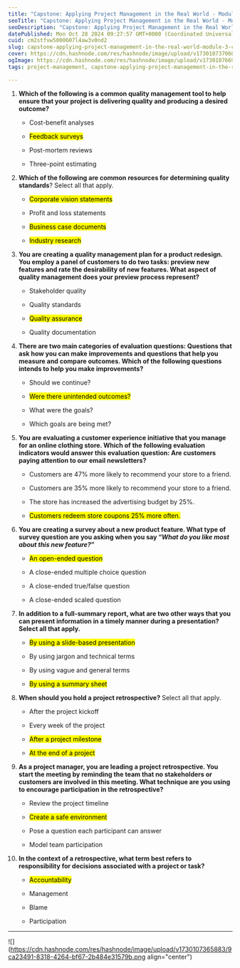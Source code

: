 ```yaml
---
title: "Capstone: Applying Project Management in the Real World - Module 3 Challenge"
seoTitle: "Capstone: Applying Project Management in the Real World - Module 3 Cha"
seoDescription: "Capstone: Applying Project Management in the Real World - Module 3 Challenge"
datePublished: Mon Oct 28 2024 09:27:57 GMT+0000 (Coordinated Universal Time)
cuid: cm2stfvw5000607l4aw3v0nd2
slug: capstone-applying-project-management-in-the-real-world-module-3-challenge
cover: https://cdn.hashnode.com/res/hashnode/image/upload/v1730107370609/ca99e69a-26e3-464f-a30d-07a4a4a6c77f.png
ogImage: https://cdn.hashnode.com/res/hashnode/image/upload/v1730107669211/2f2c2878-3cc2-45c9-bef0-0e5614f36cc5.png
tags: project-management, capstone-applying-project-management-in-the-real-world-module-3-challenge

---
```


1. **Which of the following is a common quality management tool to help ensure that your project is delivering quality and producing a desired outcome?**
    
    * Cost-benefit analyses
        
    * <mark>Feedback surveys</mark>
        
    * Post-mortem reviews
        
    * Three-point estimating
        
2. **Which of the following are common resources for determining quality standards**? Select all that apply.
    
    * <mark>Corporate vision statements</mark>
        
    * Profit and loss statements
        
    * <mark>Business case documents</mark>
        
    * <mark>Industry research</mark>
        
3. **You are creating a quality management plan for a product redesign. You employ a panel of customers to do two tasks: preview new features and rate the desirability of new features. What aspect of quality management does your preview process represent?**
    
    * Stakeholder quality
        
    * Quality standards
        
    * <mark>Quality assurance</mark>
        
    * Quality documentation
        
4. **There are two main categories of evaluation questions: Questions that ask how you can make improvements and questions that help you measure and compare outcomes. Which of the following questions intends to help you make improvements?**
    
    * Should we continue?
        
    * <mark>Were there unintended outcomes?</mark>
        
    * What were the goals?
        
    * Which goals are being met?
        
5. **You are evaluating a customer experience initiative that you manage for an online clothing store. Which of the following evaluation indicators would answer this evaluation question: Are customers paying attention to our email newsletters?**
    
    * Customers are 47% more likely to recommend your store to a friend.
        
    * Customers are 35% more likely to recommend your store to a friend.
        
    * The store has increased the advertising budget by 25%.
        
    * <mark>Customers redeem store coupons 25% more often.</mark>
        
6. **You are creating a survey about a new product feature. What type of survey question are you asking when you say “*What do you like most about this new feature?*”**
    
    * <mark>An open-ended question</mark>
        
    * A close-ended multiple choice question
        
    * A close-ended true/false question
        
    * A close-ended scaled question
        
7. **In addition to a full-summary report, what are two other ways that you can present information in a timely manner during a presentation? Select all that apply.**
    
    * <mark>By using a slide-based presentation</mark>
        
    * By using jargon and technical terms
        
    * By using vague and general terms
        
    * <mark>By using a summary sheet</mark>
        
8. **When should you hold a project retrospective?** Select all that apply.
    
    * After the project kickoff
        
    * Every week of the project
        
    * <mark>After a project milestone</mark>
        
    * <mark>At the end of a project</mark>
        
9. **As a project manager, you are leading a project retrospective. You start the meeting by reminding the team that no stakeholders or customers are involved in this meeting. What technique are you using to encourage participation in the retrospective?**
    
    * Review the project timeline
        
    * <mark>Create a safe environment</mark>
        
    * Pose a question each participant can answer
        
    * Model team participation
        
10. **In the context of a retrospective, what term best refers to responsibility for decisions associated with a project or task?**
    
    * <mark>Accountability</mark>
        
    * Management
        
    * Blame
        
    * Participation
        

---

![](https://cdn.hashnode.com/res/hashnode/image/upload/v1730107365883/9ca23491-8318-4264-bf67-2b484e31579b.png align="center")